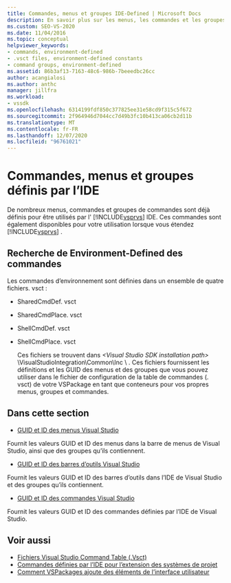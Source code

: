 ```yaml
---
title: Commandes, menus et groupes IDE-Defined | Microsoft Docs
description: En savoir plus sur les menus, les commandes et les groupes de commandes, qui sont définis dans l’environnement de développement intégré (IDE) de Visual Studio.
ms.custom: SEO-VS-2020
ms.date: 11/04/2016
ms.topic: conceptual
helpviewer_keywords:
- commands, environment-defined
- .vsct files, environment-defined constants
- command groups, environment-defined
ms.assetid: 86b3af13-7163-48c6-986b-7beeedbc26cc
author: acangialosi
ms.author: anthc
manager: jillfra
ms.workload:
- vssdk
ms.openlocfilehash: 6314199fdf850c377825ee31e58cd9f315c5f672
ms.sourcegitcommit: 2f964946d7044cc7d49b3fc10b413ca06cb2d11b
ms.translationtype: MT
ms.contentlocale: fr-FR
ms.lasthandoff: 12/07/2020
ms.locfileid: "96761021"
---
```

# <a name="ide-defined-commands-menus-and-groups"></a>Commandes, menus et groupes définis par l’IDE
De nombreux menus, commandes et groupes de commandes sont déjà définis pour être utilisés par l' [!INCLUDE[vsprvs](../../code-quality/includes/vsprvs_md.md)] IDE. Ces commandes sont également disponibles pour votre utilisation lorsque vous étendez [!INCLUDE[vsprvs](../../code-quality/includes/vsprvs_md.md)] .

## <a name="finding-environment-defined-commands"></a>Recherche de Environment-Defined des commandes
 Les commandes d’environnement sont définies dans un ensemble de quatre fichiers. vsct :

- SharedCmdDef. vsct

- SharedCmdPlace. vsct

- ShellCmdDef. vsct

- ShellCmdPlace. vsct

  Ces fichiers se trouvent dans *\<Visual Studio SDK installation path>* \VisualStudioIntegration\Common\Inc \\ . Ces fichiers fournissent les définitions et les GUID des menus et des groupes que vous pouvez utiliser dans le fichier de configuration de la table de commandes (. vsct) de votre VSPackage en tant que conteneurs pour vos propres menus, groupes et commandes.

## <a name="in-this-section"></a>Dans cette section
- [GUID et ID des menus Visual Studio](../../extensibility/internals/guids-and-ids-of-visual-studio-menus.md)

 Fournit les valeurs GUID et ID des menus dans la barre de menus de Visual Studio, ainsi que des groupes qu’ils contiennent.

- [GUID et ID des barres d’outils Visual Studio](../../extensibility/internals/guids-and-ids-of-visual-studio-toolbars.md)

 Fournit les valeurs GUID et ID des barres d’outils dans l’IDE de Visual Studio et des groupes qu’ils contiennent.

- [GUID et ID des commandes Visual Studio](../../extensibility/internals/guids-and-ids-of-visual-studio-commands.md)

 Fournit les valeurs GUID et ID des commandes définies par l’IDE de Visual Studio.

## <a name="see-also"></a>Voir aussi
- [Fichiers Visual Studio Command Table (.Vsct)](../../extensibility/internals/visual-studio-command-table-dot-vsct-files.md)
- [Commandes définies par l’IDE pour l’extension des systèmes de projet](../../extensibility/internals/ide-defined-commands-for-extending-project-systems.md)
- [Comment VSPackages ajoute des éléments de l’interface utilisateur](../../extensibility/internals/how-vspackages-add-user-interface-elements.md)
